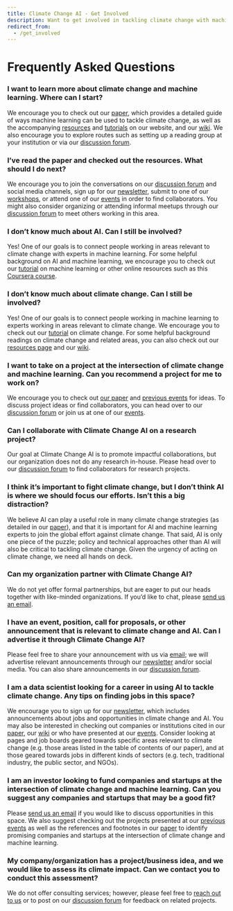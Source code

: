 ```yaml
---
title: Climate Change AI - Get Involved
description: Want to get involved in tackling climate change with machine learning? Check out our recommendations below.
redirect_from:
  - /get_involved
---
```


<!-- ### Work on projects
* Organize a hackathon within your organization to brainstorm/jumpstart ideas.
* Find team members who complement your expertise on an impactful problem.
* Create an open data initiative in your organization.
* Start an initiative, non-profit, or company to deploy existing research that could be adopted more widely. -->

# Frequently Asked Questions

### I want to learn more about climate change and machine learning. Where can I start?
We encourage you to check out our <a href="{{ site.paper_url }}" target="_blank">paper</a>, which provides a detailed guide of ways machine learning can be used to tackle climate change, as well as the accompanying [resources](/resources) and [tutorials](/tutorials) on our website, and our <a href="https://wiki.climatechange.ai" target="_blank">wiki</a>. We also encourage you to explore routes such as setting up a reading group at your institution or via our <a href="{{ site.forum_url }}" target="_blank">discussion forum</a>.

### I’ve read the paper and checked out the resources. What should I do next?
We encourage you to join the conversations on our <a href="{{ site.forum_url }}" target="_blank">discussion forum</a> and social media channels, sign up for our [newsletter](/newsletter), submit to one of our [workshops](/events), or attend one of our [events](/events) in order to find collaborators. You might also consider organizing or attending informal meetups through our <a href="{{ site.forum_url }}" target="_blank">discussion forum</a> to meet others working in this area.

### I don’t know much about AI. Can I still be involved?
Yes! One of our goals is to connect people working in areas relevant to climate change with experts in machine learning. For some helpful background on AI and machine learning, we encourage you to check out our [tutorial](/tutorials) on machine learning or other online resources such as this <a href="https://www.coursera.org/learn/machine-learning" target="_blank">Coursera course</a>.

### I don’t know much about climate change. Can I still be involved?
Yes! One of our goals is to connect people working in machine learning to experts working in areas relevant to climate change. We encourage you to check out our [tutorial](/tutorials) on climate change. For some helpful background readings on climate change and related areas, you can also check out our [resources page](/resources) and our <a href="https://wiki.climatechange.ai" target="_blank">wiki</a>.

### I want to take on a project at the intersection of climate change and machine learning. Can you recommend a project for me to work on?
We encourage you to check out <a href="{{ site.paper_url }}" target="_blank">our paper</a> and [previous events](/events#past-events) for ideas. To discuss project ideas or find collaborators, you can head over to our <a href="{{ site.forum_url }}" target="_blank">discussion forum</a> or join us at one of our [events](/events).

### Can I collaborate with Climate Change AI on a research project?
Our goal at Climate Change AI is to promote impactful collaborations, but our organization does not do any research in-house. Please head over to our <a href="{{ site.forum_url }}" target="_blank">discussion forum</a> to find collaborators for research projects.

### I think it’s important to fight climate change, but I don’t think AI is where we should focus our efforts. Isn’t this a big distraction?
We believe AI can play a useful role in many climate change strategies (as detailed in our <a href="{{ site.paper_url }}" target="_blank">paper</a>), and that it is important for AI and machine learning experts to join the global effort against climate change. That said, AI is only one piece of the puzzle; policy and technical approaches other than AI will also be critical to tackling climate change. Given the urgency of acting on climate change, we need all hands on deck.

### Can my organization partner with Climate Change AI?
We do not yet offer formal partnerships, but are eager to put our heads together with like-minded organizations. If you’d like to chat, please [send us an email](mailto:info@climatechange.ai).

### I have an event, position, call for proposals, or other announcement that is relevant to climate change and AI. Can I advertise it through Climate Change AI? 
 Please feel free to share your announcement with us via [email](mailto:info@climatechange.ai); we will advertise relevant announcements through our [newsletter](/newsletter) and/or social media. You can also share announcements in our <a href="{{ site.forum_url }}" target="_blank">discussion forum</a>.

### I am a data scientist looking for a career in using AI to tackle climate change. Any tips on finding jobs in this space?
We encourage you to sign up for our [newsletter](/newsletter), which includes announcements about jobs and opportunities in climate change and AI. You may also be interested in checking out companies or institutions cited in our <a href="{{ site.paper_url }}" target="_blank">paper</a>, our <a href="https://wiki.climatechange.ai" target="_blank">wiki</a> or who have presented at our [events](/events). Consider looking at pages and job boards geared towards specific areas relevant to climate change (e.g. those areas listed in the table of contents of our paper), and at those geared towards jobs in different kinds of sectors (e.g. tech, traditional industry, the public sector, and NGOs).

### I am an investor looking to fund companies and startups at the intersection of climate change and machine learning.  Can you suggest any companies and startups that may be a good fit?
Please [send us an email](mailto:info@climatechange.ai) if you would like to discuss opportunities in this space. We also suggest checking out the projects presented at our [previous events](/events#past-events) as well as the references and footnotes in our <a href="{{ site.paper_url }}" target="_blank">paper</a> to identify promising companies and startups at the intersection of climate change and machine learning.

### My company/organization has a project/business idea, and we would like to assess its climate impact. Can we contact you to conduct this assessment?
We do not offer consulting services; however, please feel free to [reach out to us](mailto:info@climatechange.ai) or to post on our <a href="{{ site.forum_url }}" target="_blank">discussion forum</a> for feedback on related projects.
